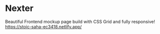 # Nexter
Beautiful Frontend mockup page build with CSS Grid and fully responsive!
https://stoic-saha-ec3418.netlify.app/
